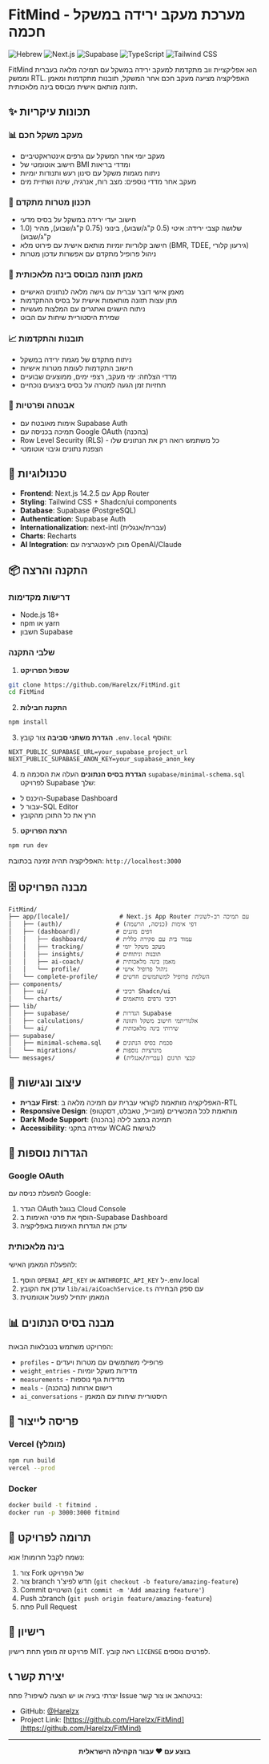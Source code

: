 # FitMind - מערכת מעקב ירידה במשקל חכמה

![Hebrew](https://img.shields.io/badge/Language-Hebrew%20First-blue)
![Next.js](https://img.shields.io/badge/Next.js-14.2.5-black)
![Supabase](https://img.shields.io/badge/Supabase-Database-green)
![TypeScript](https://img.shields.io/badge/TypeScript-5.0-blue)
![Tailwind CSS](https://img.shields.io/badge/Tailwind%20CSS-3.0-38B2AC)

FitMind הוא אפליקציית ווב מתקדמת למעקב ירידה במשקל עם תמיכה מלאה בעברית וממשק RTL. האפליקציה מציעה מעקב חכם אחר המשקל, תובנות מתקדמות ומאמן תזונה מותאם אישית מבוסס בינה מלאכותית.

## ✨ תכונות עיקריות

### 📊 מעקב משקל חכם
- מעקב יומי אחר המשקל עם גרפים אינטראקטיביים
- חישוב אוטומטי של BMI ומדדי בריאות
- ניתוח מגמות משקל עם סינון רעש ותנודות יומיות
- מעקב אחר מדדי נוספים: מצב רוח, אנרגיה, שינה ושתיית מים

### 🎯 תכנון מטרות מתקדם
- חישוב יעדי ירידה במשקל על בסיס מדעי
- שלושה קצבי ירידה: איטי (0.5 ק"ג/שבוע), בינוני (0.75 ק"ג/שבוע), מהיר (1.0 ק"ג/שבוע)
- חישוב קלוריות יומיות מותאם אישית עם פירוט מלא (BMR, TDEE, גירעון קלורי)
- ניהול פרופיל מתקדם עם אפשרות עדכון מטרות

### 🤖 מאמן תזונה מבוסס בינה מלאכותית
- מאמן אישי דובר עברית עם גישה מלאה לנתונים האישיים
- מתן עצות תזונה מותאמות אישית על בסיס ההתקדמות
- ניתוח הישגים ואתגרים עם המלצות מעשיות
- שמירת היסטוריית שיחות עם הבוט

### 📈 תובנות והתקדמות
- ניתוח מתקדם של מגמת ירידה במשקל
- חישוב התקדמות לעומת מטרות אישיות
- מדדי הצלחה: ימי מעקב, רצפי ימים, ממוצעים שבועיים
- תחזיות זמן הגעה למטרה על בסיס ביצועים נוכחיים

### 🔐 אבטחה ופרטיות
- אימות מאובטח עם Supabase Auth
- תמיכה בכניסה עם Google OAuth (בהכנה)
- Row Level Security (RLS) - כל משתמש רואה רק את הנתונים שלו
- הצפנת נתונים וגיבוי אוטומטי

## 🚀 טכנולוגיות

- **Frontend**: Next.js 14.2.5 עם App Router
- **Styling**: Tailwind CSS + Shadcn/ui components
- **Database**: Supabase (PostgreSQL)
- **Authentication**: Supabase Auth
- **Internationalization**: next-intl (עברית/אנגלית)
- **Charts**: Recharts
- **AI Integration**: מוכן לאינטגרציה עם OpenAI/Claude

## 📦 התקנה והרצה

### דרישות מקדימות
- Node.js 18+ 
- npm או yarn
- חשבון Supabase

### שלבי התקנה

1. **שכפול הפרויקט**
```bash
git clone https://github.com/Harelzx/FitMind.git
cd FitMind
```

2. **התקנת חבילות**
```bash
npm install
```

3. **הגדרת משתני סביבה**
צור קובץ `.env.local` והוסף:
```env
NEXT_PUBLIC_SUPABASE_URL=your_supabase_project_url
NEXT_PUBLIC_SUPABASE_ANON_KEY=your_supabase_anon_key
```

4. **הגדרת בסיס הנתונים**
העלה את הסכמה מ `supabase/minimal-schema.sql` לפרויקט Supabase שלך:
- היכנס ל-Supabase Dashboard
- עבור ל-SQL Editor
- הרץ את כל התוכן מהקובץ

5. **הרצת הפרויקט**
```bash
npm run dev
```

האפליקציה תהיה זמינה בכתובת: `http://localhost:3000`

## 🗄️ מבנה הפרויקט

```
FitMind/
├── app/[locale]/              # Next.js App Router עם תמיכה רב-לשונית
│   ├── (auth)/               # דפי אימות (כניסה, הרשמה)
│   ├── (dashboard)/          # דפים מוגנים
│   │   ├── dashboard/        # עמוד בית עם סקירה כללית
│   │   ├── tracking/         # מעקב משקל יומי
│   │   ├── insights/         # תובנות וניתוחים
│   │   ├── ai-coach/         # מאמן בינה מלאכותית
│   │   └── profile/          # ניהול פרופיל אישי
│   └── complete-profile/     # השלמת פרופיל למשתמשים חדשים
├── components/
│   ├── ui/                   # רכיבי Shadcn/ui
│   └── charts/               # רכיבי גרפים מותאמים
├── lib/
│   ├── supabase/             # הגדרות Supabase
│   ├── calculations/         # אלגוריתמי חישוב משקל ותזונה
│   └── ai/                   # שירותי בינה מלאכותית
├── supabase/
│   ├── minimal-schema.sql    # סכמת בסיס הנתונים
│   └── migrations/           # מיגרציות נוספות
└── messages/                 # קבצי תרגום (עברית/אנגלית)
```

## 🎨 עיצוב ונגישות

- **עברית First**: האפליקציה מותאמת לקוראי עברית עם תמיכה מלאה ב-RTL
- **Responsive Design**: מותאמת לכל המכשירים (מובייל, טאבלט, דסקטופ)
- **Dark Mode Support**: תמיכה במצב לילה (בהכנה)
- **Accessibility**: עמידה בתקני WCAG לנגישות

## 🔧 הגדרות נוספות

### Google OAuth
להפעלת כניסה עם Google:
1. הגדר OAuth בגוגל Cloud Console
2. הוסף את פרטי האימות ב-Supabase Dashboard
3. עדכן את הגדרות האימות באפליקציה

### בינה מלאכותית
להפעלת המאמן האישי:
1. הוסף `OPENAI_API_KEY` או `ANTHROPIC_API_KEY` ל-.env.local
2. עדכן את הקובץ `lib/ai/aiCoachService.ts` עם ספק הבחירה
3. המאמן יתחיל לפעול אוטומטית

## 📊 מבנה בסיס הנתונים

הפרויקט משתמש בטבלאות הבאות:
- `profiles` - פרופילי משתמשים עם מטרות ויעדים
- `weight_entries` - מדידות משקל יומיות
- `measurements` - מדידות גוף נוספות
- `meals` - רישום ארוחות (בהכנה)
- `ai_conversations` - היסטוריית שיחות עם המאמן

## 🚀 פריסה לייצור

### Vercel (מומלץ)
```bash
npm run build
vercel --prod
```

### Docker
```bash
docker build -t fitmind .
docker run -p 3000:3000 fitmind
```

## 🤝 תרומה לפרויקט

נשמח לקבל תרומות! אנא:
1. צור Fork של הפרויקט
2. צור branch חדש לפיצ'ר (`git checkout -b feature/amazing-feature`)
3. Commit השינויים (`git commit -m 'Add amazing feature'`)
4. Push לבranch (`git push origin feature/amazing-feature`)
5. פתח Pull Request

## 📄 רישיון

פרויקט זה מופץ תחת רישיון MIT. ראה קובץ `LICENSE` לפרטים נוספים.

## 📞 יצירת קשר

יצרתי בעיה או יש הצעה לשיפור? פתח Issue בגיטהאב או צור קשר:

- GitHub: [@Harelzx](https://github.com/Harelzx)
- Project Link: [https://github.com/Harelzx/FitMind](https://github.com/Harelzx/FitMind)

---

<div align="center">
  <strong>בוצע עם ❤️ עבור הקהילה הישראלית</strong>
</div>